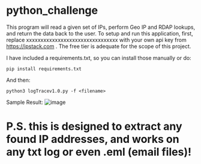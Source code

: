 # python_challenge
This program will read a given set of IPs, perform Geo IP and RDAP lookups, and return the data back to the user.
To setup and run this application, first, replace xxxxxxxxxxxxxxxxxxxxxxxxxxxxxxxx with your own api key from https://ipstack.com . The free tier is adequate for the scope of this project.


I have included a requirements.txt, so you can install those manually or do:
```
pip install requirements.txt
```
And then:
```
python3 logTracev1.0.py -f <filename>
```

Sample Result:
![image](https://user-images.githubusercontent.com/90003728/132078733-dbef153b-03b1-45b5-a825-f546e894aba8.png)


# P.S. this is designed to extract any found IP addresses, and works on any txt log or even .eml (email files)!



